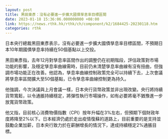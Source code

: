 ```yaml
---
layout: post
title: 黑田東彥：沒有必要進一步擴大國債孳息率目標區間
date: 2023-01-18 15:36:06.000000000 +08:00
link: https://news.rthk.hk/rthk/ch/component/k2/1684425-20230118.htm
categories: rthk
---
```


日本央行總裁黑田東彥表示，沒有必要進一步擴大國債孳息率目標區間，不預期日本10年期國債孳息率持續在50個基點以上交投。

黑田東彥指，去年12月對孳息率區間作出的調整仍在初期階段，評估政策對市場功能的影響，及穩定孳息率曲線需時，目前仍未清楚孳息率曲線有沒有扭曲，但強調市場功能正在改善。他認為，孳息率曲線控制政策完全可以持續下去，上次會議將孳息率區間擴大至50個基點，已令孳息率曲線控制更為持久。

他強調，今次決議與上月會議一樣，日本央行貨幣政策並非出現改變。央行將持續貨幣寬鬆，以令通脹持續穩定，將彈性執行市場操作，如有必要將毫不猶豫進一步放寬貨幣政策。

他又指，目前核心消費物價指數（CPI）按年升幅在3%左右，但預期下個財政年度將降至2%以下。日本經濟仍處於走出疫情復蘇的道路上，目前重要的是支持並鼓勵企業加薪，日本央行致力於在薪酬增長的情況下，達成持續穩定2%通脹目標。
